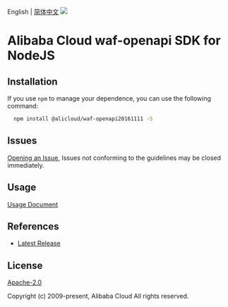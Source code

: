 English | [简体中文](README-CN.md)
![](https://aliyunsdk-pages.alicdn.com/icons/AlibabaCloud.svg)

# Alibaba Cloud waf-openapi SDK for NodeJS

## Installation
If you use `npm` to manage your dependence, you can use the following command:

```sh
  npm install @alicloud/waf-openapi20161111 -S
```

## Issues
[Opening an Issue](https://github.com/aliyun/alibabacloud-typescript-sdk/issues/new), Issues not conforming to the guidelines may be closed immediately.

## Usage
[Usage Document](https://github.com/aliyun/alibabacloud-typescript-sdk/blob/master/docs/Usage-EN.md#quick-examples)

## References
* [Latest Release](https://github.com/aliyun/alibabacloud-typescript-sdk/)

## License
[Apache-2.0](http://www.apache.org/licenses/LICENSE-2.0)

Copyright (c) 2009-present, Alibaba Cloud All rights reserved.
